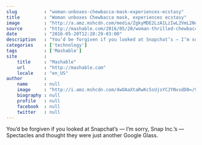 ```yaml
---
slug          : "woman-unboxes-chewbacca-mask-experiences-ecstasy"
title         : "Woman unboxes Chewbacca mask, experiences ecstasy"
image         : "http://a.amz.mshcdn.com/media/ZgkyMDE2LzA1LzIwL2VmL2NoZXdiYWNjYW1hLmFmYmEwLmpwZwpwCXRodW1iCTEyMDB4NjMwCmUJanBn/148dc512/6f9/chewbaccamask.jpg"
source        : "http://mashable.com/2016/05/20/woman-thrilled-chewbacca-mask/"
date          : "2016-05-20T12:28:29-03:00"
description   : "You’d be forgiven if you looked at Snapchat’s — I’m sorry, Snap Inc.’s — Spectacles and thought they were just another Google Glass."
categories    : ['technology']
tags          : ['Mashable']
site          :
    title     : "Mashable"
    url       : "http://mashable.com"
    locale    : "en_US"
author        :
    name      : null
    image     : "http://i.amz.mshcdn.com/4wOAaXtaRwKc5sUjsYCJYNvsdD0=/90x90/2016%2F09%2F15%2F9c%2Fhttpsd2mhye01h4nj2n.cloudfront.netmediaZgkyMDE1LzAz.a0161.jpg"
    biography : null
    profile   : null
    facebook  : null
    twitter   : null
---
```


You’d be forgiven if you looked at Snapchat’s — I’m sorry, Snap Inc.’s — Spectacles and thought they were just another Google Glass.
